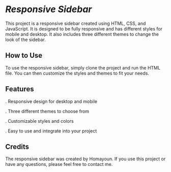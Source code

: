 
# *Responsive Sidebar*
This project is a responsive sidebar created using HTML, CSS, and JavaScript. It is designed to be fully responsive and has different styles for mobile and desktop. It also includes three different themes to change the look of the sidebar.

## How to Use
To use the responsive sidebar, simply clone the project and run the HTML file. You can then customize the styles and themes to fit your needs.

## Features
. Responsive design for desktop and mobile

. Three different themes to choose from

. Customizable styles and colors

. Easy to use and integrate into your project

## Credits
The responsive sidebar was created by Homayoun. If you use this project or have any questions, please feel free to contact me.

